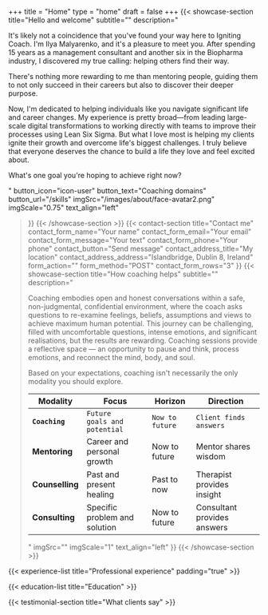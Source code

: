 +++
title =  "Home"
type = "home"
draft = false
+++
{{< showcase-section
    title="Hello and welcome"
    subtitle="<a name='bio'></a>"
    description="<p>It's likely not a coincidence that you've found your way here to Igniting Coach. I'm Ilya Malyarenko, and it's a pleasure to meet you. After spending 15 years as a management consultant and another six in the Biopharma industry, I discovered my true calling: helping others find their way.<p>There's nothing more rewarding to me than mentoring people, guiding them to not only succeed in their careers but also to discover their deeper purpose.</p><p>Now, I'm dedicated to helping individuals like you navigate significant life and career changes. My experience is pretty broad—from leading large-scale digital transformations to working directly with teams to improve their processes using Lean Six Sigma. But what I love most is helping my clients ignite their growth and overcome life's biggest challenges. I truly believe that everyone deserves the chance to build a life they love and feel excited about.</p><p>What's one goal you're hoping to achieve right now?</p>"
    button_icon="icon-user"
    button_text="Coaching domains"
    button_url="/skills"
    imgSrc="/images/about/face-avatar2.png"
    imgScale="0.75"
    text_align="left"
 >}}
{{< /showcase-section >}}
{{< contact-section
    title="Contact me" 
    contact_form_name="Your name"
    contact_form_email="Your email"
    contact_form_message="Your text"
    contact_form_phone="Your phone"
    contact_button="Send message"
    contact_address_title="My location"
    contact_address_address="Islandbridge, Dublin 8, Ireland"
    form_action=""
    form_method="POST"
    contact_form_rows="3"
>}}
{{< showcase-section
    title="How coaching helps"
    subtitle="<a name='method'></a>"
    description="<p>Coaching embodies open and honest conversations within a safe, non-judgmental, confidential environment, where the coach asks questions to re-examine feelings, beliefs, assumptions and views to achieve maximum human potential. This journey can be challenging, filled with uncomfortable questions, intense emotions, and significant realisations, but the results are rewarding. Coaching sessions provide a reflective space — an opportunity to pause and think, process emotions, and reconnect the mind, body, and soul.</p><p>Based on your expectations, coaching isn't necessarily the only modality you should explore.</p><small><table class='table table-striped table-hover'><thead><tr><th>Modality</th><th>Focus</th><th>Horizon</th><th>Direction</th></tr></thead><tbody><tr><td><strong><code>Coaching</code></strong></td><td><code>Future goals and potential</code></td><td><code>Now to future</code></td><td><code>Client finds answers</code></td></tr><tr><td><strong>Mentoring</strong></td><td>Career and personal growth</td><td>Now to future</td><td>Mentor shares wisdom</td></tr><tr><td><strong>Counselling</strong></td><td>Past and present healing</td><td>Past to now</td><td>Therapist provides insight</td></tr><tr><td><strong>Consulting</strong></td><td>Specific problem and solution</td><td>Now to future</td><td>Consultant provides answers</td></tr></tbody></table></small></p>"
    imgSrc=""
    imgScale="1"
    text_align="left"
 >}}
{{< /showcase-section >}}


{{< experience-list
    title="Professional experience"
    padding="true" >}}

{{< education-list
    title="Education" >}}

{{< testimonial-section
    title="What clients say" >}}
